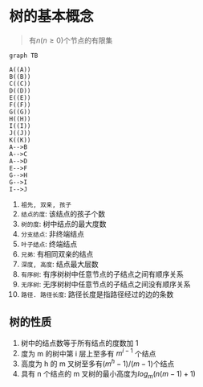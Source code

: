 # 树的基本概念
>有$n(n\geq0)$个节点的有限集 

```mermaid
graph TB

A((A))
B((B))
C((C))
D((D))
E((E))
F((F))
G((G))
H((H))
I((I))
J((J)) 
K((K))
A-->B
A-->C
A-->D
E-->F
G-->H
G-->I
I-->J
```
1. `祖先, 双亲, 孩子`
2. `结点的度`: 该结点的孩子个数
4. `树的度`: 树中结点的最大度数
5. `分支结点`: 非终端结点
6. `叶子结点`: 终端结点
7. `兄弟`: 有相同双亲的结点
8. `深度, 高度`: 结点最大层数
9. `有序树`: 有序树树中任意节点的子结点之间有顺序关系
10. `无序树`: 无序树树中任意节点的子结点之间没有顺序关系
11. `路径. 路径长度`: 路径长度是指路径经过的边的条数
## 树的性质
1. 树中的结点数等于所有结点的度数加 1
2. 度为 m 的树中第 i 层上至多有 $m^{i-1}$ 个结点
3. 高度为 h 的 m 叉树至多有$( m^h - 1 ) / ( m - 1 )$个结点
4. 具有 n 个结点的 m 叉树的最小高度为$log_{m} ( n ( m - 1) + 1)$